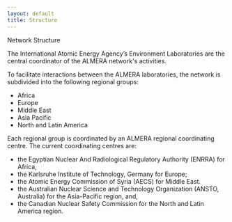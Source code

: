 ```yaml
---
layout: default
title: Structure
---
```


Network Structure

The International Atomic Energy Agency’s Environment Laboratories are the central coordinator of the ALMERA network's activities.

To facilitate interactions between the ALMERA laboratories, the network is subdivided into the following regional groups:

- Africa
- Europe
- Middle East
- Asia Pacific
- North and Latin America

Each regional group is coordinated by an ALMERA regional coordinating centre. The current coordinating centres are:

- the Egyptian Nuclear And Radiological Regulatory Authority (ENRRA) for Africa,
- the Karlsruhe Institute of Technology, Germany for Europe;
- the Atomic Energy Commission of Syria (AECS) for Middle East.
- the Australian Nuclear Science and Technology Organization (ANSTO, Australia) for the Asia-Pacific region, and,
- the Canadian Nuclear Safety Commission for the North and Latin America region.
